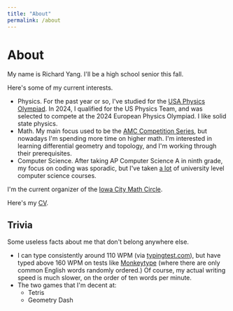 ```yaml
---
title: "About"
permalink: /about
---
```

# About
My name is Richard Yang. I'll be a high school senior this fall. 

Here's some of my current interests.
- Physics. For the past year or so, I've studied for the [USA Physics Olympiad](https://aapt.org/physicsteam). In 2024, I qualified for the US Physics Team, and was selected to compete at the 2024 European Physics Olympiad. I like solid state physics.
- Math. My main focus used to be the [AMC Competition Series](https://maa.org), but nowadays I'm spending more time on higher math. I'm interested in learning differential geometry and topology, and I'm working through their prerequisites. 
- Computer Science. After taking AP Computer Science A in ninth grade, my focus on coding was sporadic, but I've taken [a lot](/coursework.md) of university level computer science courses. 

I'm the current organizer of the [Iowa City Math Circle](https://iowacitymathcircle.org). 

Here's my [CV](./resume/index.md).

## Trivia
Some useless facts about me that don't belong anywhere else. 
- I can type consistently around 110 WPM (via [typingtest.com](https://www.typingtest.com)), but have typed above 160 WPM on tests like [Monkeytype](https://monkeytype.com) (where there are only common English words randomly ordered.) Of course, my actual writing speed is much slower, on the order of ten words per minute.
- The two games that I'm decent at:
  - Tetris
  - Geometry Dash